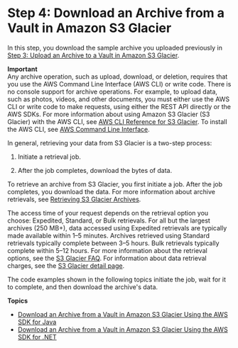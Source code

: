 # Step 4: Download an Archive from a Vault in Amazon S3 Glacier<a name="getting-started-download-archive"></a>

In this step, you download the sample archive you uploaded previously in [Step 3: Upload an Archive to a Vault in Amazon S3 Glacier](getting-started-upload-archive.md)\.

**Important**  
Any archive operation, such as upload, download, or deletion, requires that you use the AWS Command Line Interface \(AWS CLI\) or write code\. There is no console support for archive operations\. For example, to upload data, such as photos, videos, and other documents, you must either use the AWS CLI or write code to make requests, using either the REST API directly or the AWS SDKs\. For more information about using Amazon S3 Glacier \(S3 Glacier\) with the AWS CLI, see [AWS CLI Reference for S3 Glacier](http://docs.aws.amazon.com/cli/latest/reference/glacier/index.html)\. To install the AWS CLI, see [AWS Command Line Interface](http://aws.amazon.com/cli/)\.

In general, retrieving your data from S3 Glacier is a two\-step process: 

1. Initiate a retrieval job\.

1. After the job completes, download the bytes of data\. 

To retrieve an archive from S3 Glacier, you first initiate a job\. After the job completes, you download the data\. For more information about archive retrievals, see [Retrieving S3 Glacier Archives](downloading-an-archive-two-steps.md)\.

The access time of your request depends on the retrieval option you choose: Expedited, Standard, or Bulk retrievals\. For all but the largest archives \(250 MB\+\), data accessed using Expedited retrievals are typically made available within 1–5 minutes\. Archives retrieved using Standard retrievals typically complete between 3–5 hours\. Bulk retrievals typically complete within 5–12 hours\. For more information about the retrieval options, see the [S3 Glacier FAQ](http://aws.amazon.com/glacier/faqs/#Data-retrievals)\. For information about data retrieval charges, see the [S3 Glacier detail page](http://aws.amazon.com/glacier)\.

The code examples shown in the following topics initiate the job, wait for it to complete, and then download the archive's data\. 

**Topics**
+ [Download an Archive from a Vault in Amazon S3 Glacier Using the AWS SDK for Java](getting-started-download-archive-java.md)
+ [Download an Archive from a Vault in Amazon S3 Glacier Using the AWS SDK for \.NET](getting-started-download-archive-dotnet.md)